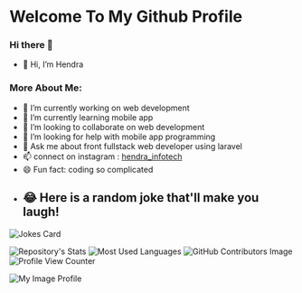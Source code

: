 # Welcome To My Github Profile

### Hi there 👋
- 👋 Hi, I’m Hendra

### More About Me:
- 🔭 I’m currently working on web development
- 🌱 I’m currently learning mobile app
- 👯 I’m looking to collaborate on web development
- 🤔 I’m looking for help with mobile app programming
- 💬 Ask me about front fullstack web developer using laravel
- 📫 connect on instagram : [hendra_infotech](https://www.instagram.com/hendra_infotech)
- 😄 Fun fact: coding so complicated
- ## 😂 Here is a random joke that'll make you laugh!
![Jokes Card](https://readme-jokes.vercel.app/api)

![Repository's Stats](https://github-readme-stats.vercel.app/api?username=hendra-Ti19&show_icons=true)
![Most Used Languages](https://github-readme-stats.vercel.app/api/top-langs/?username=hendra-Ti19&theme=blue-green)
![GitHub Contributors Image](https://contrib.rocks/image?repo=hendra-Ti19/new-kalla-iams)
![Profile View Counter](https://komarev.com/ghpvc/?username=hendra-Ti19)


![My Image Profile](/my.png)
